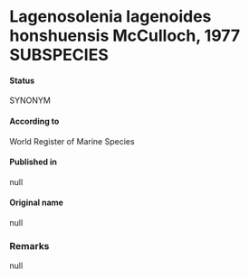 Lagenosolenia lagenoides honshuensis McCulloch, 1977 SUBSPECIES
=======

#### Status
SYNONYM

#### According to
World Register of Marine Species

#### Published in
null

#### Original name
null

### Remarks
null